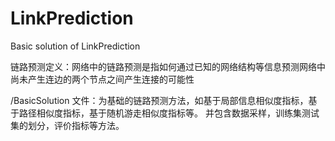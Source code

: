 # LinkPrediction
Basic solution of LinkPrediction 

链路预测定义：网络中的链路预测是指如何通过已知的网络结构等信息预测网络中尚未产生连边的两个节点之间产生连接的可能性

/BasicSolution 文件：为基础的链路预测方法，如基于局部信息相似度指标，基于路径相似度指标，基于随机游走相似度指标等。
                    并包含数据采样，训练集测试集的划分，评价指标等方法。
               
